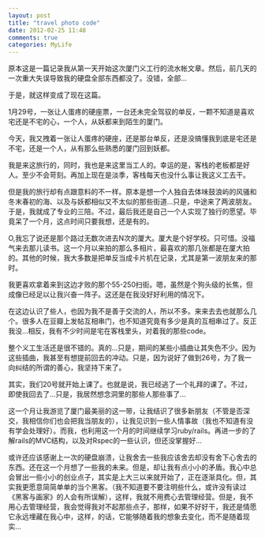```yaml
---
layout: post
title: "travel photo code"
date: 2012-02-25 11:48
comments: true
categories: MyLife
---
```

原本这是一篇记录我从第一天开始这次厦门义工行的流水帐文章。然后，前几天的一次重大失误导致我的硬盘全部东西都没了。没错，全部...

于是，就这样变成了现在这篇。

1月29号，一张让人蛋疼的硬座票，一台还未完全驾驭的单反，一颗不知道是喜欢宅还是不宅的心，一个人，从妖都来到陌生的厦门。

今天，我又拽着一张让人蛋疼的硬座，还是那台单反，还是没搞懂我到底是宅还是不宅，还是一个人，从有那么些熟悉的厦门回到妖都。

我是来这旅行的，同时，我也是来这里当工人的。幸运的是，客栈的老板都是好人。至少不会苛刻。再加上现在是淡季，客栈每天也没什么事让我这义工去干。

但是我的旅行却有点跟意料的不一样。原本是想一个人独自去体味鼓浪屿的风骚和冬末春初的海、以及与妖都相似又不太似的那些街道...只是，中途来了两波朋友。于是，我就成了专业的三陪。不过，最后我还是自己一个人实现了独行的愿望。毕竟呆了一个月，这点时间只要我想，还是有的。

O,我忘了说还是那个路过无数次进去N次的厦大。厦大是个好学校。只可惜。没福气来去那儿读书。这一个月以来拍的那么多相片，最喜欢的那几张都是在厦大拍的。其他的时候，我大多数是把单反当成卡片机在记录，尤其是第一波朋友来的那时。

我更喜欢拿着来到这边才败的那个55-250扫街。嗯，虽然是个狗头级的长焦，但成像已经足以让我兴奋一阵子。这还是在我没好好利用的情况下。

在这边认识了些人，也因为我不是善于交流的人，所以不多。来来去去也就那么几个。很多人在豆瓣上发帖互相串门，也不知道究竟有多少是真的互相串过了。反正我没...相反，我有不少时间是宅在客栈里头，对着我的那些code。

整个义工生活还是很不错的。真的...只是，期间的某些小插曲让其失色不少。因为这些插曲，我甚至有想提前回去的冲动。只是，因为说好了做到26号，为了我一向纠结的所谓的善心，我坚持下来了。

其实，我们20号就开始上课了。也就是说，我已经逃了一个礼拜的课了。不过，即使我回去了...只是，我居然想念洞里的那些人那些事了...

这一个月让我游览了厦门最美丽的这一带，让我结识了很多新朋友（不管是否深交，我相信你们也会把我当朋友的），让我见识到一些人情事故（我也不知道有没有学会处理好）。而我，也利用这一个月的时间继续学习ruby/rails。再进一步的了解rails的MVC结构，以及对Rspec的一些认识，但还没掌握好...

或许还应该感谢上一次的硬盘崩溃，让我舍去一些我应该舍去却没有舍下心舍去的东西。还在这一个月想了一些我的未来。但是，却让我有点小小的矛盾。我心中总会冒出一些小小的创业点子，其实是上大三以来就开始了，正在逐渐具化。但，其实我更愿意简简单单的当个黑客。（我不知道要不要注明些什么，或许没有读过《黑客与画家》的人会有所误解），这样，我就不用费心去管理经营。但是，我不用心去管理经营，我会觉得我对不起那些点子，那样，如果不好好干，我还是情愿它永远埋藏在我心中，这样，的话，它能够随着我的想象去变化，而不是随着现实...
